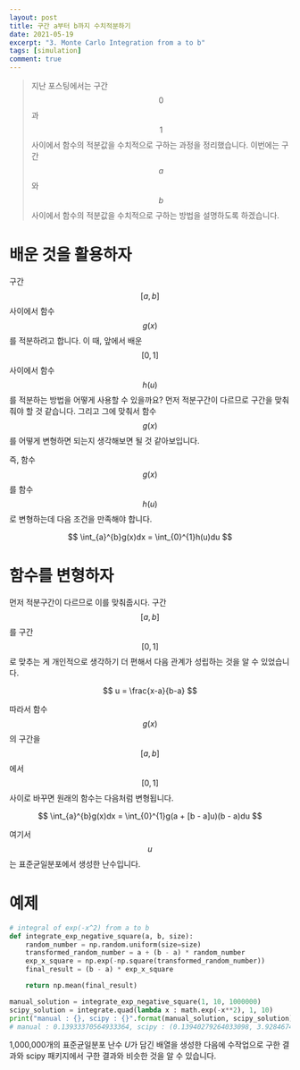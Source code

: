 ```yaml
---
layout: post
title: 구간 a부터 b까지 수치적분하기
date: 2021-05-19
excerpt: "3. Monte Carlo Integration from a to b"
tags: [simulation]
comment: true
---
```


> 지난 포스팅에서는 구간 $$0$$과 $$1$$사이에서 함수의 적분값을 수치적으로 구하는 과정을 정리했습니다. 이번에는 구간 $$a$$와 $$b$$사이에서 함수의 적분값을 수치적으로 구하는 방법을 설명하도록 하겠습니다.



# 배운 것을 활용하자
구간 $$[a, b]​$$ 사이에서 함수 $$g(x)​$$를 적분하려고 합니다. 이 때, 앞에서 배운 $$[0, 1]​$$ 사이에서 함수 $$h(u)​$$를 적분하는 방법을 어떻게 사용할 수 있을까요? 먼저 적분구간이 다르므로 구간을 맞춰줘야 할 것 같습니다. 그리고 그에 맞춰서 함수 $$g(x)​$$를 어떻게 변형하면 되는지 생각해보면 될 것 같아보입니다.

즉, 함수 $$g(x)​$$를 함수 $$h(u)​$$로 변형하는데 다음 조건을 만족해야 합니다.

<p align='center'>
    $$
    \int_{a}^{b}g(x)dx = \int_{0}^{1}h(u)du
    $$
</p>



# 함수를 변형하자

먼저 적분구간이 다르므로 이를 맞춰줍시다. 구간 $$[a, b]​$$를 구간 $$[0, 1]​$$로 맞추는 게 개인적으로 생각하기 더 편해서 다음 관계가 성립하는 것을 알 수 있었습니다.



<p align='center'>
	$$
    u = \frac{x-a}{b-a}
    $$
</p>



따라서 함수 $$g(x)​$$의 구간을 $$[a, b]​$$에서 $$[0, 1]​$$사이로 바꾸면 원래의 함수는 다음처럼 변형됩니다.



<p align='center'>
	$$
    \int_{a}^{b}g(x)dx = \int_{0}^{1}g(a + [b - a]u)(b - a)du
    $$
</p>



여기서 $$u$$는 표준균일분포에서 생성한 난수입니다.



# 예제
```python
# integral of exp(-x^2) from a to b
def integrate_exp_negative_square(a, b, size):
    random_number = np.random.uniform(size=size)
    transformed_random_number = a + (b - a) * random_number
    exp_x_square = np.exp(-np.square(transformed_random_number))
    final_result = (b - a) * exp_x_square

    return np.mean(final_result)

manual_solution = integrate_exp_negative_square(1, 10, 1000000)
scipy_solution = integrate.quad(lambda x : math.exp(-x**2), 1, 10)
print("manual : {}, scipy : {}".format(manual_solution, scipy_solution))  
# manual : 0.13933370564933364, scipy : (0.13940279264033098, 3.928467470000696e-15)  
```
1,000,000개의 표준균일분포 난수 $U$가 담긴 배열을 생성한 다음에 수작업으로 구한 결과와 scipy 패키지에서 구한 결과와 비슷한 것을 알 수 있습니다.
